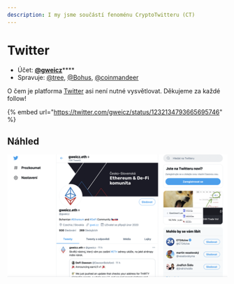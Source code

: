 ```yaml
---
description: I my jsme součástí fenoménu CryptoTwitteru (CT)
---
```


# Twitter

* Účet: [**@gweicz**](https://twitter.com/gweicz)\*\*\*\*
* Spravuje: [@tree](https://forum.gwei.cz/u/tree), [@Bohus](https://forum.gwei.cz/u/bohus), [@coinmandeer](https://forum.gwei.cz/u/coinmandeer)

O čem je platforma [Twitter](https://twitter.com/) asi není nutné vysvětlovat. Děkujeme za každé follow!

{% embed url="https://twitter.com/gweicz/status/1232134793665695746" %}

## Náhled

![N&#xE1;&#x161; profil na Twitteru](../.gitbook/assets/twitter-screenshot.png)



